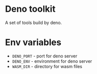 # Deno toolkit

A set of tools build by deno.

# Env variables

- `DENO_PORT` - port for deno server
- `DENO_ENV` - environment for deno server
- `WASM_DIR` - directory for wasm files

